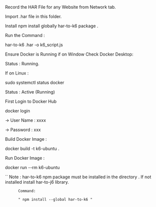 Record the HAR File for any Website from Network tab.

Import .har file in this folder.

Install npm install globally har-to-k6 package .

Run the Command : 

har-to-k6 <filename>.har -o k6_script.js

Ensure Docker is Running if on Window Check Docker Desktop:

Status  : Running.

If on Linux :

sudo systemctl status docker

Status : Active (Running)

First Login to Docker Hub

docker login

-> User Name : xxxx

-> Password :  xxx

Build Docker Image :

docker build -t k6-ubuntu .


Run Docker Image :

docker run --rm k6-ubuntu

`` Note : har-to-k6 npm package must be installed  in the directory .
          If not installed install har-to-j6 library.

          Command:

          " npm install --global har-to-k6 "

